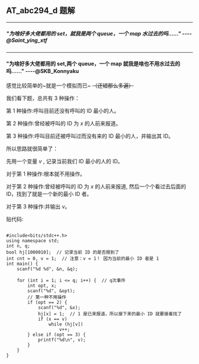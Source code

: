 ## AT_abc294_d 题解
----------

##### "为啥好多大佬都用的 set，就我是两个 queue，一个 map 水过去的吗……" ----@Saint_ying_xtf
----
#### "为啥好多大佬都用的 set,两个 queue，一个 map 就我是啥也不用水过去的吗……" ----@SKB_Konnyaku



感觉比较简单的~就是一个模拟而已~ ~~（还错那么多遍）~~ 

我们看下题，总共有 $3$ 种操作：

第 $1$ 种操作:呼叫目前还没有呼叫的 ID 最小的人。

第 $2$ 种操作:曾经被呼叫的 ID 为 $x$ 的人前来报道。

第 $3$ 种操作:呼叫目前还被呼叫过而没有来的 ID 最小的人，并输出其 ID。



所以思路就很简单了：

先用一个变量 $v$ , 记录当前我们 ID 最小的人的 ID。


对于第 $1$ 种操作:根本就不用操作。

对于第 $2$ 种操作:曾经被呼叫的 ID 为 $x$ 的人前来报道, 然后一个个看过去后面的 ID，找到了就是一个新的最小 ID 者。

对于第 $3$ 种操作:并输出 $v$。

贴代码:

```

#include<bits/stdc++.h>
using namespace std;
int n, q;
bool hj[1000010];  // 记录当前 ID 的是否报到了 
int cnt = 0, v = 1;  // 注意：v = 1！ 因为当前的最小 ID 者是 1 
int main() {
	scanf("%d %d", &n, &q);

	for (int i = 1; i <= q; i++) {  // q次事件 
		int opt, x;
		scanf("%d", &opt);
		// 第一种不用操作 
		if (opt == 2) {
			scanf("%d", &x);
			hj[x] = 1;  // 1 是已来报道，所以接下来的最小 ID 就要接着找了 
			if (x == v)
				while (hj[v])
					v++;
		} else if (opt == 3) {
			printf("%d\n", v);
		}
	}
}


```

